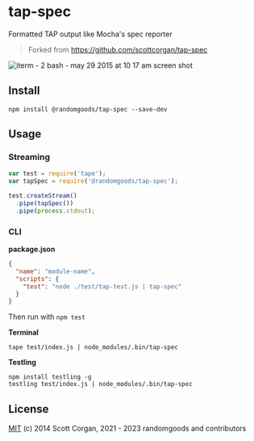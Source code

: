 # tap-spec

Formatted TAP output like Mocha's spec reporter

> Forked from https://github.com/scottcorgan/tap-spec

![iterm - 2 bash - may 29 2015 at 10 17 am screen shot](https://cloud.githubusercontent.com/assets/974723/7888261/03366236-05ec-11e5-9f94-d9c2707526b7.png)

## Install

```
npm install @randomgoods/tap-spec --save-dev
```

## Usage

### Streaming

```js
var test = require('tape');
var tapSpec = require('@randomgoods/tap-spec');

test.createStream()
  .pipe(tapSpec())
  .pipe(process.stdout);
```

### CLI

**package.json**

```json
{
  "name": "module-name",
  "scripts": {
    "test": "node ./test/tap-test.js | tap-spec"
  }
}
```

Then run with `npm test`

**Terminal**

```
tape test/index.js | node_modules/.bin/tap-spec
```

**Testling**

```
npm install testling -g
testling test/index.js | node_modules/.bin/tap-spec
```

## License

[MIT](https://github.com/randomgoods/tap-spec/blob/master/LICENSE) (c) 2014 Scott Corgan, 2021 - 2023 randomgoods and contributors
